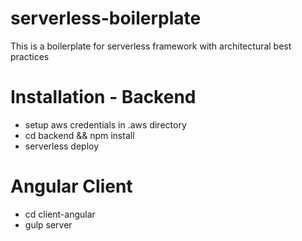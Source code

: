 # serverless-boilerplate
This is a boilerplate for serverless framework with architectural best practices

# Installation - Backend
- setup aws credentials in .aws directory
- cd backend && npm install
- serverless deploy

# Angular Client
- cd client-angular
- gulp server
